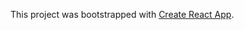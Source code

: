 This project was bootstrapped with [Create React App](https://github.com/facebook/create-react-app). 

